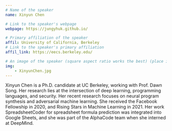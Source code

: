 ```yaml
---
# Name of the speaker
name: Xinyun Chen

# Link to the speaker's webpage
webpage: https://jungyhuk.github.io/

# Primary affiliation of the speaker
affil: University of California, Berkeley
# Link to the speaker's primary affiliation
affil_link: https://eecs.berkeley.edu/

# An image of the speaker (square aspect ratio works the best) (place in the `assets/img/speakers` directory)
img: 
    - XinyunChen.jpg
---
```


<!-- Whatever you write below will show up as the speaker's bio -->
Xinyun Chen is a Ph.D. candidate at UC Berkeley, working with Prof. Dawn Song. Her research lies at the intersection of deep learning, programming languages, and security. Her recent research focuses on neural program synthesis and adversarial machine learning. She received the Facebook Fellowship in 2020, and Rising Stars in Machine Learning in 2021. Her work SpreadsheetCoder for spreadsheet formula prediction was integrated into Google Sheets, and she was part of the AlphaCode team when she interned at DeepMind.